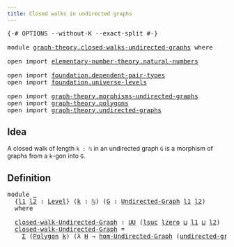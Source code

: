 ```yaml
---
title: Closed walks in undirected graphs
---
```


<pre class="Agda"><a id="59" class="Symbol">{-#</a> <a id="63" class="Keyword">OPTIONS</a> <a id="71" class="Pragma">--without-K</a> <a id="83" class="Pragma">--exact-split</a> <a id="97" class="Symbol">#-}</a>

<a id="102" class="Keyword">module</a> <a id="109" href="graph-theory.closed-walks-undirected-graphs.html" class="Module">graph-theory.closed-walks-undirected-graphs</a> <a id="153" class="Keyword">where</a>

<a id="160" class="Keyword">open</a> <a id="165" class="Keyword">import</a> <a id="172" href="elementary-number-theory.natural-numbers.html" class="Module">elementary-number-theory.natural-numbers</a>

<a id="214" class="Keyword">open</a> <a id="219" class="Keyword">import</a> <a id="226" href="foundation.dependent-pair-types.html" class="Module">foundation.dependent-pair-types</a>
<a id="258" class="Keyword">open</a> <a id="263" class="Keyword">import</a> <a id="270" href="foundation.universe-levels.html" class="Module">foundation.universe-levels</a>

<a id="298" class="Keyword">open</a> <a id="303" class="Keyword">import</a> <a id="310" href="graph-theory.morphisms-undirected-graphs.html" class="Module">graph-theory.morphisms-undirected-graphs</a>
<a id="351" class="Keyword">open</a> <a id="356" class="Keyword">import</a> <a id="363" href="graph-theory.polygons.html" class="Module">graph-theory.polygons</a>
<a id="385" class="Keyword">open</a> <a id="390" class="Keyword">import</a> <a id="397" href="graph-theory.undirected-graphs.html" class="Module">graph-theory.undirected-graphs</a>
</pre>
## Idea

A closed walk of length `k : ℕ` in an undirected graph `G` is a morphism of graphs from a `k`-gon into `G`.

## Definition

<pre class="Agda"><a id="574" class="Keyword">module</a> <a id="581" href="graph-theory.closed-walks-undirected-graphs.html#581" class="Module">_</a>
  <a id="585" class="Symbol">{</a><a id="586" href="graph-theory.closed-walks-undirected-graphs.html#586" class="Bound">l1</a> <a id="589" href="graph-theory.closed-walks-undirected-graphs.html#589" class="Bound">l2</a> <a id="592" class="Symbol">:</a> <a id="594" href="Agda.Primitive.html#597" class="Postulate">Level</a><a id="599" class="Symbol">}</a> <a id="601" class="Symbol">(</a><a id="602" href="graph-theory.closed-walks-undirected-graphs.html#602" class="Bound">k</a> <a id="604" class="Symbol">:</a> <a id="606" href="elementary-number-theory.natural-numbers.html#1548" class="Datatype">ℕ</a><a id="607" class="Symbol">)</a> <a id="609" class="Symbol">(</a><a id="610" href="graph-theory.closed-walks-undirected-graphs.html#610" class="Bound">G</a> <a id="612" class="Symbol">:</a> <a id="614" href="graph-theory.undirected-graphs.html#1059" class="Function">Undirected-Graph</a> <a id="631" href="graph-theory.closed-walks-undirected-graphs.html#586" class="Bound">l1</a> <a id="634" href="graph-theory.closed-walks-undirected-graphs.html#589" class="Bound">l2</a><a id="636" class="Symbol">)</a>
  <a id="640" class="Keyword">where</a>
  
  <a id="651" href="graph-theory.closed-walks-undirected-graphs.html#651" class="Function">closed-walk-Undirected-Graph</a> <a id="680" class="Symbol">:</a> <a id="682" href="foundation-core.universe-levels.html#235" class="Primitive">UU</a> <a id="685" class="Symbol">(</a><a id="686" href="Agda.Primitive.html#780" class="Primitive">lsuc</a> <a id="691" href="Agda.Primitive.html#764" class="Primitive">lzero</a> <a id="697" href="Agda.Primitive.html#810" class="Primitive Operator">⊔</a> <a id="699" href="graph-theory.closed-walks-undirected-graphs.html#586" class="Bound">l1</a> <a id="702" href="Agda.Primitive.html#810" class="Primitive Operator">⊔</a> <a id="704" href="graph-theory.closed-walks-undirected-graphs.html#589" class="Bound">l2</a><a id="706" class="Symbol">)</a>
  <a id="710" href="graph-theory.closed-walks-undirected-graphs.html#651" class="Function">closed-walk-Undirected-Graph</a> <a id="739" class="Symbol">=</a>
    <a id="745" href="foundation-core.dependent-pair-types.html#515" class="Record">Σ</a> <a id="747" class="Symbol">(</a><a id="748" href="graph-theory.polygons.html#2934" class="Function">Polygon</a> <a id="756" href="graph-theory.closed-walks-undirected-graphs.html#602" class="Bound">k</a><a id="757" class="Symbol">)</a> <a id="759" class="Symbol">(λ</a> <a id="762" href="graph-theory.closed-walks-undirected-graphs.html#762" class="Bound">H</a> <a id="764" class="Symbol">→</a> <a id="766" href="graph-theory.morphisms-undirected-graphs.html#1538" class="Function">hom-Undirected-Graph</a> <a id="787" class="Symbol">(</a><a id="788" href="graph-theory.polygons.html#3134" class="Function">undirected-graph-Polygon</a> <a id="813" href="graph-theory.closed-walks-undirected-graphs.html#602" class="Bound">k</a> <a id="815" href="graph-theory.closed-walks-undirected-graphs.html#762" class="Bound">H</a><a id="816" class="Symbol">)</a> <a id="818" href="graph-theory.closed-walks-undirected-graphs.html#610" class="Bound">G</a><a id="819" class="Symbol">)</a>
</pre>